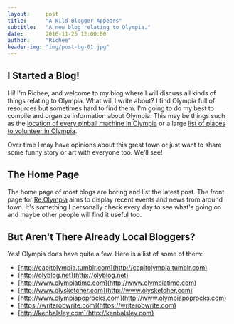 ```yaml
---
layout:     post
title:      "A Wild Blogger Appears"
subtitle:   "A new blog relating to Olympia."
date:       2016-11-25 12:00:00
author:     "Richee"
header-img: "img/post-bg-01.jpg"
---
```

## I Started a Blog!
Hi! I'm Richee, and welcome to my blog where I will discuss all kinds of things relating to Olympia. What will I write about? I find Olympia full of resources but sometimes hard to find them. I'm going to do my best to compile and organize information about Olympia. This may be things such as the [location of every pinball machine in Olympia](/pinball-mania/) or a large [list of places to volunteer in Olympia](/Volunteer-Olympia/). 

Over time I may have opinions about this great town or just want to share some funny story or art with everyone too. We'll see!

## The Home Page
The home page of most blogs are boring and list the latest post. The front page for [Re:Olympia](https://reolympia.com) aims to display recent events and news from around town. It's something I personally check every day to see what's going on and maybe other people will find it useful too.


## But Aren't There Already Local Bloggers?

Yes! Olympia does have quite a few. Here is a list of some of them:

* [http://capitolympia.tumblr.com](http://capitolympia.tumblr.com)
* [http://olyblog.net](http://olyblog.net)
* [http://www.olympiatime.com](http://www.olympiatime.com)
* [http://www.olysketcher.com](http://www.olysketcher.com)
* [http://www.olympiapoprocks.com](http://www.olympiapoprocks.com)
* [https://writerobwrite.com](https://writerobwrite.com)
* [http://kenbalsley.com](http://kenbalsley.com)

